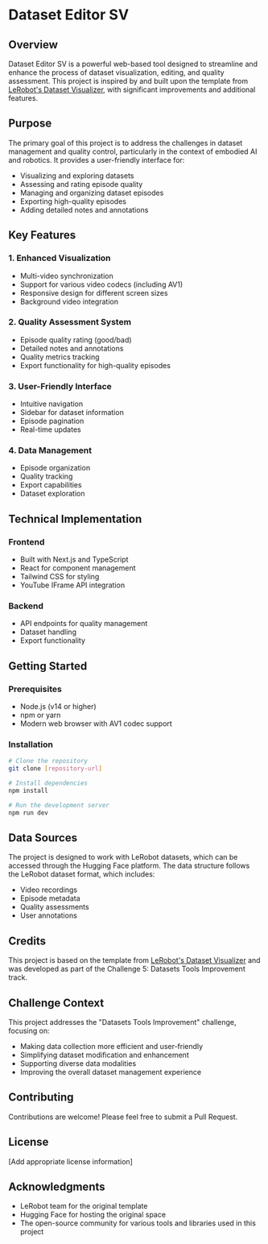 # Dataset Editor SV

## Overview
Dataset Editor SV is a powerful web-based tool designed to streamline and enhance the process of dataset visualization, editing, and quality assessment. This project is inspired by and built upon the template from [LeRobot's Dataset Visualizer](https://huggingface.co/spaces/lerobot/visualize_dataset), with significant improvements and additional features.

## Purpose
The primary goal of this project is to address the challenges in dataset management and quality control, particularly in the context of embodied AI and robotics. It provides a user-friendly interface for:

- Visualizing and exploring datasets
- Assessing and rating episode quality
- Managing and organizing dataset episodes
- Exporting high-quality episodes
- Adding detailed notes and annotations

## Key Features

### 1. Enhanced Visualization
- Multi-video synchronization
- Support for various video codecs (including AV1)
- Responsive design for different screen sizes
- Background video integration

### 2. Quality Assessment System
- Episode quality rating (good/bad)
- Detailed notes and annotations
- Quality metrics tracking
- Export functionality for high-quality episodes

### 3. User-Friendly Interface
- Intuitive navigation
- Sidebar for dataset information
- Episode pagination
- Real-time updates

### 4. Data Management
- Episode organization
- Quality tracking
- Export capabilities
- Dataset exploration

## Technical Implementation

### Frontend
- Built with Next.js and TypeScript
- React for component management
- Tailwind CSS for styling
- YouTube IFrame API integration

### Backend
- API endpoints for quality management
- Dataset handling
- Export functionality

## Getting Started

### Prerequisites
- Node.js (v14 or higher)
- npm or yarn
- Modern web browser with AV1 codec support

### Installation
```bash
# Clone the repository
git clone [repository-url]

# Install dependencies
npm install

# Run the development server
npm run dev
```

## Data Sources
The project is designed to work with LeRobot datasets, which can be accessed through the Hugging Face platform. The data structure follows the LeRobot dataset format, which includes:

- Video recordings
- Episode metadata
- Quality assessments
- User annotations

## Credits
This project is based on the template from [LeRobot's Dataset Visualizer](https://huggingface.co/spaces/lerobot/visualize_dataset) and was developed as part of the Challenge 5: Datasets Tools Improvement track.

## Challenge Context
This project addresses the "Datasets Tools Improvement" challenge, focusing on:
- Making data collection more efficient and user-friendly
- Simplifying dataset modification and enhancement
- Supporting diverse data modalities
- Improving the overall dataset management experience

## Contributing
Contributions are welcome! Please feel free to submit a Pull Request.

## License
[Add appropriate license information]

## Acknowledgments
- LeRobot team for the original template
- Hugging Face for hosting the original space
- The open-source community for various tools and libraries used in this project
